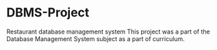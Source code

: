 # DBMS-Project
 Restaurant database management system
 This project was a part of the Database Management System subject as a part of curriculum.
